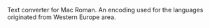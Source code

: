 Text converter for Mac Roman.  An encoding used for the languages originated from Western Europe area.